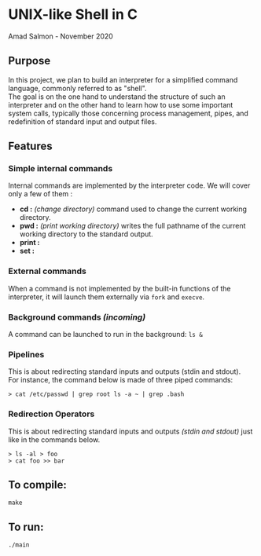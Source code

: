 # UNIX-like Shell in C

Amad Salmon - November 2020

## Purpose

In this project, we plan to build an interpreter for a simplified command language, commonly referred to as "shell".  
The goal is on the one hand to understand the structure of such an interpreter and on the other hand to learn how to use some important system calls, typically those concerning process management, pipes, and redefinition of standard input and output files.

## Features

### Simple internal commands

Internal commands are implemented by the interpreter code. We will cover only a few of them :

- **cd :** _(change directory)_ command used to change the current working directory.
- **pwd :** _(print working directory)_ writes the full pathname of the current working directory to the standard output.
- **print :**
- **set :**

### External commands

When a command is not implemented by the built-in functions of the interpreter, it will launch them externally via `fork` and `execve`.

### Background commands _(incoming)_

A command can be launched to run in the background:
`ls &`

### Pipelines

This is about redirecting standard inputs and outputs (stdin and stdout).  
For instance, the command below is made of three piped commands:

```
> cat /etc/passwd | grep root ls -a ~ | grep .bash
```

### Redirection Operators

This is about redirecting standard inputs and outputs _(stdin and stdout)_ just like in the commands below.

```
> ls -al > foo
> cat foo >> bar
```

## To compile:

```
make
```

## To run:

```
./main
```
